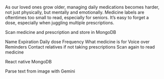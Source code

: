 As our loved ones grow older, managing daily medications becomes harder, not just physically, but mentally and emotionally. Medicine labels are oftentimes too small to read, especially for seniors. It’s easy to forget a dose, especially when juggling multiple prescriptions.

Scan medicine and prescription and store in MongoDB

Name
Expiration
Daily dose
Frequency
What medicine is for Voice over Reminders Contact relatives if not taking prescriptions Scan again to read medicine

React native MongoDB

Parse text from image with Gemini
